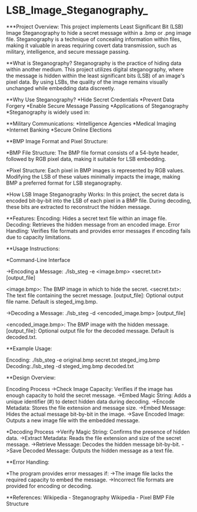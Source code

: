 # LSB_Image_Steganography_
***Project Overview: This project implements Least Significant Bit (LSB) Image Steganography to hide a secret message within a .bmp or .png image file. Steganography is a technique of concealing information within files, making it valuable in areas requiring covert data transmission, such as military, intelligence, and secure message passing.

**What is Steganography? Steganography is the practice of hiding data within another medium. This project utilizes digital steganography, where the message is hidden within the least significant bits (LSB) of an image's pixel data. By using LSBs, the quality of the image remains visually unchanged while embedding data discreetly.

**Why Use Steganography? *Hide Secret Credentials *Prevent Data Forgery *Enable Secure Message Passing *Applications of Steganography *Steganography is widely used in:

**Military Communications: *Intelligence Agencies *Medical Imaging *Internet Banking *Secure Online Elections

**BMP Image Format and Pixel Structure:

*BMP File Structure: The BMP file format consists of a 54-byte header, followed by RGB pixel data, making it suitable for LSB embedding.

*Pixel Structure: Each pixel in BMP images is represented by RGB values. Modifying the LSB of these values minimally impacts the image, making BMP a preferred format for LSB steganography.

*How LSB Image Steganography Works: In this project, the secret data is encoded bit-by-bit into the LSB of each pixel in a BMP file. During decoding, these bits are extracted to reconstruct the hidden message.

**Features: Encoding: Hides a secret text file within an image file. Decoding: Retrieves the hidden message from an encoded image. Error Handling: Verifies file formats and provides error messages if encoding fails due to capacity limitations.

**Usage Instructions:

*Command-Line Interface

->Encoding a Message: ./lsb_steg -e <image.bmp> <secret.txt> [output_file]

<image.bmp>: The BMP image in which to hide the secret. <secret.txt>: The text file containing the secret message. [output_file]: Optional output file name. Default is steged_img.bmp.

->Decoding a Message: ./lsb_steg -d <encoded_image.bmp> [output_file]

<encoded_image.bmp>: The BMP image with the hidden message. [output_file]: Optional output file for the decoded message. Default is decoded.txt.

**Example Usage:

Encoding: ./lsb_steg -e original.bmp secret.txt steged_img.bmp Decoding:./lsb_steg -d steged_img.bmp decoded.txt

**Design Overview:

Encoding Process ->Check Image Capacity: Verifies if the image has enough capacity to hold the secret message. ->Embed Magic String: Adds a unique identifier (#) to detect hidden data during decoding. ->Encode Metadata: Stores the file extension and message size. ->Embed Message: Hides the actual message bit-by-bit in the image. ->Save Encoded Image: Outputs a new image file with the embedded message.

*Decoding Process ->Verify Magic String: Confirms the presence of hidden data. ->Extract Metadata: Reads the file extension and size of the secret message. ->Retrieve Message: Decodes the hidden message bit-by-bit. ->Save Decoded Message: Outputs the hidden message as a text file.

**Error Handling:

*The program provides error messages if: ->The image file lacks the required capacity to embed the message. ->Incorrect file formats are provided for encoding or decoding.

**References: Wikipedia - Steganography Wikipedia - Pixel BMP File Structure
